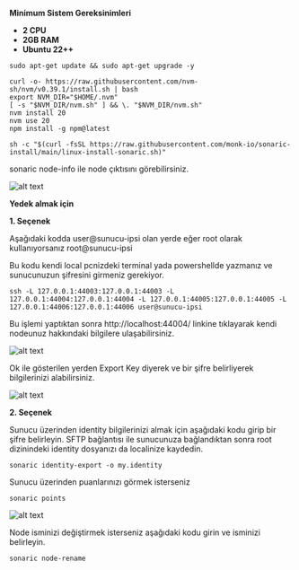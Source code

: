

**Minimum Sistem Gereksinimleri**

- **2 CPU**
- **2GB RAM**
- **Ubuntu 22++**

```
sudo apt-get update && sudo apt-get upgrade -y
```
```
curl -o- https://raw.githubusercontent.com/nvm-sh/nvm/v0.39.1/install.sh | bash
export NVM_DIR="$HOME/.nvm"
[ -s "$NVM_DIR/nvm.sh" ] && \. "$NVM_DIR/nvm.sh"
nvm install 20
nvm use 20
npm install -g npm@latest
```
```
sh -c "$(curl -fsSL https://raw.githubusercontent.com/monk-io/sonaric-install/main/linux-install-sonaric.sh)"
```

sonaric node-info ile node çıktısını görebilirsiniz.

![alt text](https://i.hizliresim.com/d1aq2w8.png)

**Yedek almak için**

**1. Seçenek**

Aşağıdaki kodda user@sunucu-ipsi olan yerde eğer root olarak kullanıyorsanız root@sunucu-ipsi

Bu kodu kendi local pcnizdeki terminal yada powershellde yazmanız ve sunucunuzun şifresini girmeniz gerekiyor.


```
ssh -L 127.0.0.1:44003:127.0.0.1:44003 -L 127.0.0.1:44004:127.0.0.1:44004 -L 127.0.0.1:44005:127.0.0.1:44005 -L 127.0.0.1:44006:127.0.0.1:44006 user@sunucu-ipsi
```


Bu işlemi yaptıktan sonra http://localhost:44004/ linkine tıklayarak kendi nodeunuz hakkındaki bilgilere ulaşabilirsiniz.

![alt text](https://i.hizliresim.com/da2ca9u.png)

Ok ile gösterilen yerden Export Key diyerek ve bir şifre belirliyerek bilgilerinizi alabilirsiniz.

![alt text](https://i.hizliresim.com/gv0tld0.png)

**2. Seçenek**

Sunucu üzerinden identity bilgilerinizi almak için aşağıdaki kodu girip bir şifre belirleyin. SFTP bağlantısı ile sunucunuza bağlandıktan sonra root dizinindeki identity dosyanızı da localinize kaydedin.

```
sonaric identity-export -o my.identity
```

Sunucu üzerinden puanlarınızı görmek isterseniz

```
sonaric points
```

![alt text](https://i.hizliresim.com/8mpx7zo.png)

Node isminizi değiştirmek isterseniz aşağıdaki kodu girin ve isminizi belirleyin.

```
sonaric node-rename
```
